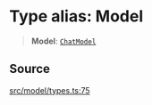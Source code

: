 # Type alias: Model

> **Model**: [`ChatModel`](../../../../../classes/ChatModel.md)

## Source

[src/model/types.ts:75](https://github.com/dexaai/llm-tools/blob/2b78745/src/model/types.ts#L75)
